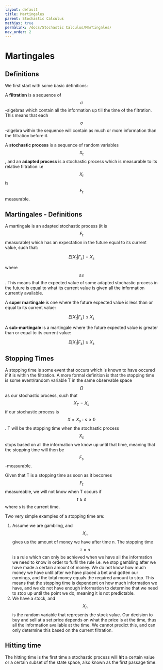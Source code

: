 ```yaml
---
layout: default
title: Martingales
parent: Stochastic Calculus
mathjax: true
permalink: /docs/Stochastic Calculus/Martingales/
nav_order: 2
---
```

# Martingales
## Definitions
We first start with some basic definitions:

A **filtration** is a sequence of $$\sigma$$-algebras which contain all the information up till the time of the filtration. This means that each $$\sigma$$-algebra within the sequence will contain as much or more information than the filtration before it.

A **stochastic process** is a sequence of random variables $$X_t$$, and an **adapted process** is a stochastic process which is measurable to its relative filtration i.e $$X_t$$ is $$F_t$$ measurable. 

## Martingales - Definitions
A martingale is an adapted stochastic process (it is $$F_t$$ measurable) which has an expectation in the future equal to its current value, such that:

$$E[X_t|F_s] = X_s$$

where $$s\leq$$. This means that the expected value of some adapted stochastic process in the future is equal to what its current value is given all the information currently available.

A **super martingale** is one where the future expected value is less than or equal to its current value:

$$E[X_t|F_s] \leq X_s$$

A **sub-martingale** is a martingale where the future expected value is greater than or equal to its current value:

$$E[X_t|F_s] \geq X_s$$

## Stopping Times
A stopping time is some event that occurs which is known to have occured if it is within the filtration. A more formal definition is that the stopping time is some event/random variable T in the same observable space $$\Omega$$ as our stochastic process, such that $$X_T = X_s$$ if our stochastic process is $$X = {X_s: s\geq 0}$$. T will be the stopping time when the stochastic process $$X_s$$ stops based on all the information we know up until that time, meaning that the stopping time will then be $$F_s$$-measurable.

Given that T is a stopping time as soon as it becomes $$F_t$$ measureable, we will not know when T occurs if $$t \geq s$$ where s is the current time.

Two very simple examples of a stopping time are:

1. Assume we are gambling, and $$X_n$$ gives us the amount of money we have after time n. The stopping time $$\tau = n$$ is a rule which can only be achieved when we have all the information we need to know in order to fulfil the rule i.e. we stop gambling after we have made a certain amount of money. We do not know how much money we have until after we have placed a bet and gotten our earnings, and the total money equals the required amount to stop. This means that the stopping time is dependent on how much information we have, and we do not have enough information to determine that we need to stop up until the point we do, meaning it is not predictable.
2. We have a stock, and $$X_n$$ is the random variable that represents the stock value. Our decision to buy and sell at a set price depends on what the price is at the time, thus all the information available at the time. We cannot predict this, and can only determine this based on the current filtration.

## Hitting time
The hitting time is the first time a stochastic process will **hit** a certain value or a certain subset of the state space, also known as the first passage time. 
